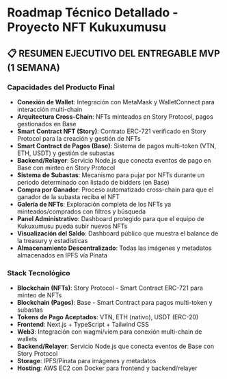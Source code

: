 # Roadmap Técnico Detallado - Proyecto NFT Kukuxumusu

## 📋 RESUMEN EJECUTIVO DEL ENTREGABLE MVP (1 SEMANA)

### Capacidades del Producto Final
- **Conexión de Wallet**: Integración con MetaMask y WalletConnect para interacción multi-chain
- **Arquitectura Cross-Chain**: NFTs minteados en Story Protocol, pagos gestionados en Base
- **Smart Contract NFT (Story)**: Contrato ERC-721 verificado en Story Protocol para la creación y gestión de NFTs
- **Smart Contract de Pagos (Base)**: Sistema de pagos multi-token (VTN, ETH, USDT) y gestión de subastas
- **Backend/Relayer**: Servicio Node.js que conecta eventos de pago en Base con minteo en Story Protocol
- **Sistema de Subastas**: Mecanismo para pujar por NFTs durante un periodo determinado con listado de bidders (en Base)
- **Compra por Ganador**: Proceso automatizado cross-chain para que el ganador de la subasta reciba el NFT
- **Galería de NFTs**: Exploración completa de los NFTs ya minteados/comprados con filtros y búsqueda
- **Panel Administrativo**: Dashboard protegido para que el equipo de Kukuxumusu pueda subir nuevos NFTs
- **Visualización del Saldo**: Dashboard público que muestra el balance de la treasury y estadísticas
- **Almacenamiento Descentralizado**: Todas las imágenes y metadatos almacenados en IPFS vía Pinata

### Stack Tecnológico
- **Blockchain (NFTs)**: Story Protocol - Smart Contract ERC-721 para minteo de NFTs
- **Blockchain (Pagos)**: Base - Smart Contract para pagos multi-token y subastas
- **Tokens de Pago Aceptados**: VTN, ETH (nativo), USDT (ERC-20)
- **Frontend**: Next.js + TypeScript + Tailwind CSS
- **Web3**: Integración con wagmi/viem para conexión multi-chain de wallets
- **Backend/Relayer**: Servicio Node.js que conecta eventos de Base con Story Protocol
- **Storage**: IPFS/Pinata para imágenes y metadatos
- **Hosting**: AWS EC2 con Docker para frontend y backend/relayer
